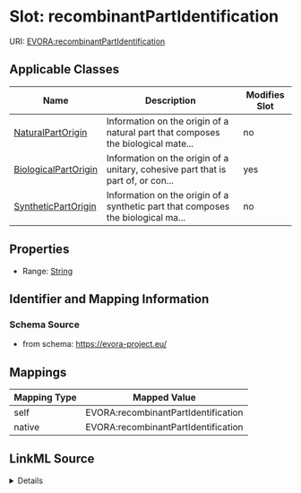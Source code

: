 

# Slot: recombinantPartIdentification



URI: [EVORA:recombinantPartIdentification](https://evora-project.eu/recombinantPartIdentification)



<!-- no inheritance hierarchy -->





## Applicable Classes

| Name | Description | Modifies Slot |
| --- | --- | --- |
| [NaturalPartOrigin](NaturalPartOrigin.md) | Information on the origin of a natural part that composes the biological mate... |  no  |
| [BiologicalPartOrigin](BiologicalPartOrigin.md) | Information on the origin of a unitary, cohesive part that is part of, or con... |  yes  |
| [SyntheticPartOrigin](SyntheticPartOrigin.md) | Information on the origin of a synthetic part that composes the biological ma... |  no  |







## Properties

* Range: [String](String.md)





## Identifier and Mapping Information







### Schema Source


* from schema: https://evora-project.eu/




## Mappings

| Mapping Type | Mapped Value |
| ---  | ---  |
| self | EVORA:recombinantPartIdentification |
| native | EVORA:recombinantPartIdentification |




## LinkML Source

<details>
```yaml
name: recombinantPartIdentification
from_schema: https://evora-project.eu/
rank: 1000
alias: recombinantPartIdentification
domain_of:
- BiologicalPartOrigin
range: string

```
</details>